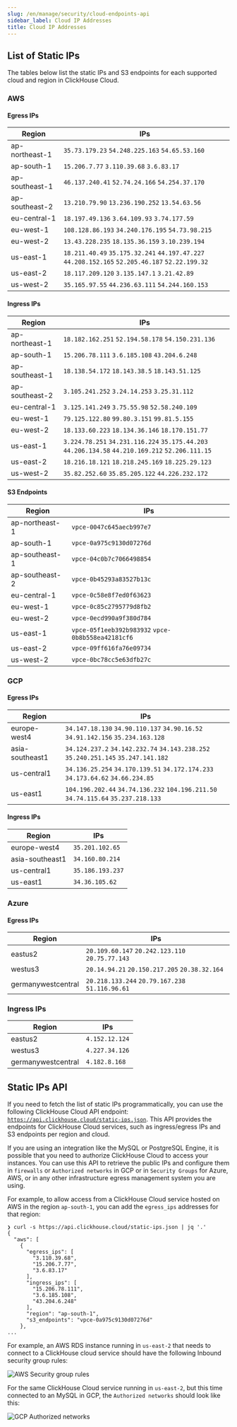 ```yaml
---
slug: /en/manage/security/cloud-endpoints-api
sidebar_label: Cloud IP Addresses
title: Cloud IP Addresses
---
```


## List of Static IPs

The tables below list the static IPs and S3 endpoints for each supported cloud and region in ClickHouse Cloud.

### AWS

#### Egress IPs

| Region | IPs |
|--------|------|
| ap-northeast-1 | `35.73.179.23` `54.248.225.163` `54.65.53.160` |
| ap-south-1 | `15.206.7.77` `3.110.39.68` `3.6.83.17` |
| ap-southeast-1 | `46.137.240.41` `52.74.24.166` `54.254.37.170` |
| ap-southeast-2 | `13.210.79.90` `13.236.190.252` `13.54.63.56` |
| eu-central-1 | `18.197.49.136` `3.64.109.93` `3.74.177.59` |
| eu-west-1 | `108.128.86.193` `34.240.176.195` `54.73.98.215` |
| eu-west-2 | `13.43.228.235` `18.135.36.159` `3.10.239.194` |
| us-east-1 | `18.211.40.49` `35.175.32.241` `44.197.47.227` `44.208.152.165` `52.205.46.187` `52.22.199.32` |
| us-east-2 | `18.117.209.120` `3.135.147.1` `3.21.42.89` |
| us-west-2 | `35.165.97.55` `44.236.63.111` `54.244.160.153` |

#### Ingress IPs

| Region | IPs |
|--------|------|
| ap-northeast-1 | `18.182.162.251` `52.194.58.178` `54.150.231.136` |
| ap-south-1 | `15.206.78.111` `3.6.185.108` `43.204.6.248` |
| ap-southeast-1 | `18.138.54.172` `18.143.38.5` `18.143.51.125` |
| ap-southeast-2 | `3.105.241.252` `3.24.14.253` `3.25.31.112` |
| eu-central-1 | `3.125.141.249` `3.75.55.98` `52.58.240.109` |
| eu-west-1 | `79.125.122.80` `99.80.3.151` `99.81.5.155` |
| eu-west-2 | `18.133.60.223` `18.134.36.146` `18.170.151.77` |
| us-east-1 | `3.224.78.251` `34.231.116.224` `35.175.44.203` `44.206.134.58` `44.210.169.212` `52.206.111.15` |
| us-east-2 | `18.216.18.121` `18.218.245.169` `18.225.29.123` |
| us-west-2 | `35.82.252.60` `35.85.205.122` `44.226.232.172` |

#### S3 Endpoints

| Region | IPs |
|--------|------|
| ap-northeast-1 | `vpce-0047c645aecb997e7` |
| ap-south-1 | `vpce-0a975c9130d07276d` |
| ap-southeast-1 | `vpce-04c0b7c7066498854` |
| ap-southeast-2 | `vpce-0b45293a83527b13c` |
| eu-central-1 | `vpce-0c58e8f7ed0f63623` |
| eu-west-1 | `vpce-0c85c2795779d8fb2` |
| eu-west-2 | `vpce-0ecd990a9f380d784` |
| us-east-1 | `vpce-05f1eeb392b983932` `vpce-0b8b558ea42181cf6` |
| us-east-2 | `vpce-09ff616fa76e09734` |
| us-west-2 | `vpce-0bc78cc5e63dfb27c` |

### GCP

#### Egress IPs

| Region | IPs |
|--------|------|
| europe-west4 | `34.147.18.130` `34.90.110.137` `34.90.16.52` `34.91.142.156` `35.234.163.128` |
| asia-southeast1 | `34.124.237.2` `34.142.232.74` `34.143.238.252` `35.240.251.145` `35.247.141.182` |
| us-central1 | `34.136.25.254` `34.170.139.51` `34.172.174.233` `34.173.64.62` `34.66.234.85` |
| us-east1 | `104.196.202.44` `34.74.136.232` `104.196.211.50` `34.74.115.64` `35.237.218.133` |

#### Ingress IPs

| Region | IPs |
|--------|------|
| europe-west4 | `35.201.102.65` |
| asia-southeast1 | `34.160.80.214` |
| us-central1 | `35.186.193.237` |
| us-east1 | `34.36.105.62` |

### Azure

#### Egress IPs

| Region | IPs |
|--------|------|
| eastus2 | `20.109.60.147` `20.242.123.110` `20.75.77.143` |
| westus3 | `20.14.94.21` `20.150.217.205` `20.38.32.164` |
| germanywestcentral | `20.218.133.244` `20.79.167.238` `51.116.96.61` |

### Ingress IPs

| Region | IPs |
|--------|------|
| eastus2 | `4.152.12.124` |
| westus3 | `4.227.34.126` |
| germanywestcentral | `4.182.8.168` |

## Static IPs API

If you need to fetch the list of static IPs programmatically, you can use the following ClickHouse Cloud API endpoint: [`https://api.clickhouse.cloud/static-ips.json`](https://api.clickhouse.cloud/static-ips.json). This API provides the endpoints for ClickHouse Cloud services, such as ingress/egress IPs and S3 endpoints per region and cloud.

If you are using an integration like the MySQL or PostgreSQL Engine, it is possible that you need to authorize ClickHouse Cloud to access your instances. You can use this API to retrieve the public IPs and configure them in `firewalls` or `Authorized networks` in GCP or in `Security Groups` for Azure, AWS, or in any other infrastructure egress management system you are using.

For example, to allow access from a ClickHouse Cloud service hosted on AWS in the region `ap-south-1`, you can add the `egress_ips` addresses for that region:

```
❯ curl -s https://api.clickhouse.cloud/static-ips.json | jq '.'
{
  "aws": [
    {
      "egress_ips": [
        "3.110.39.68",
        "15.206.7.77",
        "3.6.83.17"
      ],
      "ingress_ips": [
        "15.206.78.111",
        "3.6.185.108",
        "43.204.6.248"
      ],
      "region": "ap-south-1",
      "s3_endpoints": "vpce-0a975c9130d07276d"
    },
...
```

For example, an AWS RDS instance running in `us-east-2` that needs to connect to a ClickHouse cloud service should have the following Inbound security group rules:

![AWS Security group rules](@site/docs/en/_snippets/images/aws-rds-mysql.png)

For the same ClickHouse Cloud service running in `us-east-2`, but this time connected to an MySQL in GCP, the `Authorized networks` should look like this:

![GCP Authorized networks](@site/docs/en/_snippets/images/gcp-authorized-network.png)
